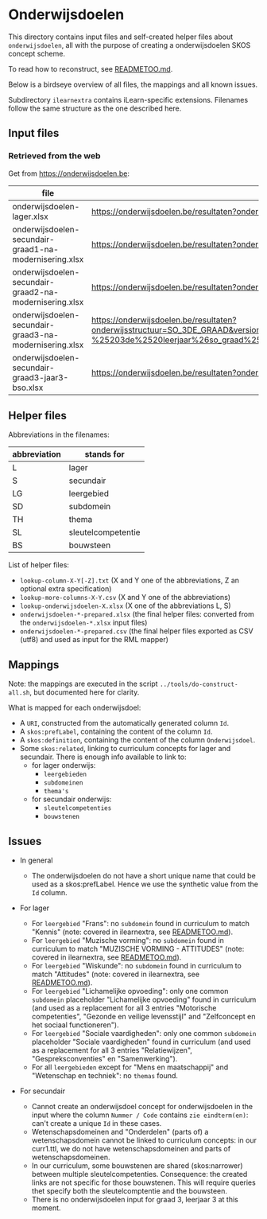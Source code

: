 # Onderwijsdoelen

This directory contains input files and self-created helper files about `onderwijsdoelen`, all with the purpose of creating a onderwijsdoelen SKOS concept scheme.

To read how to reconstruct, see [READMETOO.md](READMETOO.md).

Below is a birdseye overview of all files, the mappings and all known issues.

Subdirectory `ilearnextra` contains iLearn-specific extensions. Filenames follow the same structure as the one described here. 

## Input files

### Retrieved from the web
Get from https://onderwijsdoelen.be:
  
| file | url | remark |
| ---- | --- | --------- |
| onderwijsdoelen-lager.xlsx | https://onderwijsdoelen.be/resultaten?onderwijsstructuur=LO&filters=onderwijsniveau%255B0%255D%255Bid%255D%3Df7dcdedc9e9c97a653c7dba05896ef57a333480b%26onderwijsniveau%255B0%255D%255Btitel%255D%3DBasisonderwijs%26onderwijsniveau%255B0%255D%255Bwaarde%255D%3DBasisonderwijs%26bo_onderwijs_subniveau%255B0%255D%255Bid%255D%3Dc6770d35508ce6bdab180b85cb08a171f2ed94be%26bo_onderwijs_subniveau%255B0%255D%255Btitel%255D%3DBasisonderwijs%2520%253E%2520Lager%2520Onderwijs%26bo_onderwijs_subniveau%255B0%255D%255Bwaarde%255D%3DLager%2520Onderwijs | |
| onderwijsdoelen-secundair-graad1-na-modernisering.xlsx | https://onderwijsdoelen.be/resultaten?onderwijsstructuur=SO_1STE_GRAAD&version=V2_0&filters=onderwijsniveau%255B0%255D%255Bid%255D%3D0767c5a44ffdc8a05697bbe5b2021167fb49cf6e%26onderwijsniveau%255B0%255D%255Btitel%255D%3DSecundair%2520onderwijs%26onderwijsniveau%255B0%255D%255Bwaarde%255D%3DSecundair%2520onderwijs%26onderwijssoort%255B0%255D%255Bid%255D%3Dd614031b440b32c6f1441ccde2cdc6620b9f2977%26onderwijssoort%255B0%255D%255Btitel%255D%3DSecundair%2520onderwijs%2520%253E%2520Secundair%26onderwijssoort%255B0%255D%255Bwaarde%255D%3DSecundair%26so_graad%255B0%255D%255Bid%255D%3D4a3baa9f1d45654512ad68bfffca369060cbdd06%26so_graad%255B0%255D%255Btitel%255D%3DSecundair%2520onderwijs%2520%253E%2520Secundair%2520%253E%25202de%2520graad%26so_graad%255B0%255D%255Bwaarde%255D%3D1ste%2520graad%26versie%255B0%255D%255Bwaarde%255D%3D2.0 | |
| onderwijsdoelen-secundair-graad2-na-modernisering.xlsx | https://onderwijsdoelen.be/resultaten?onderwijsstructuur=SO_2DE_GRAAD&version=V2_0&filters=onderwijsniveau%255B0%255D%255Bid%255D%3D0767c5a44ffdc8a05697bbe5b2021167fb49cf6e%26onderwijsniveau%255B0%255D%255Btitel%255D%3DSecundair%2520onderwijs%26onderwijsniveau%255B0%255D%255Bwaarde%255D%3DSecundair%2520onderwijs%26onderwijssoort%255B0%255D%255Bid%255D%3Dd614031b440b32c6f1441ccde2cdc6620b9f2977%26onderwijssoort%255B0%255D%255Btitel%255D%3DSecundair%2520onderwijs%2520%253E%2520Secundair%26onderwijssoort%255B0%255D%255Bwaarde%255D%3DSecundair%26so_graad%255B0%255D%255Bid%255D%3D4a3baa9f1d45654512ad68bfffca369060cbdd06%26so_graad%255B0%255D%255Btitel%255D%3DSecundair%2520onderwijs%2520%253E%2520Secundair%2520%253E%25202de%2520graad%26so_graad%255B0%255D%255Bwaarde%255D%3D2de%2520graad%26versie%255B0%255D%255Bwaarde%255D%3D2.0 | |
| onderwijsdoelen-secundair-graad3-na-modernisering.xlsx | https://onderwijsdoelen.be/resultaten?onderwijsstructuur=SO_3DE_GRAAD&version=V2_0&filters=onderwijsniveau%255B0%255D%255Bid%255D%3D0767c5a44ffdc8a05697bbe5b2021167fb49cf6e%26onderwijsniveau%255B0%255D%255Btitel%255D%3DSecundair%2520onderwijs%26onderwijsniveau%255B0%255D%255Bwaarde%255D%3DSecundair%2520onderwijs%26onderwijssoort%255B0%255D%255Bid%255D%3Dd614031b440b32c6f1441ccde2cdc6620b9f2977%26onderwijssoort%255B0%255D%255Btitel%255D%3DSecundair%2520onderwijs%2520%253E%2520Secundair%26onderwijssoort%255B0%255D%255Bwaarde%255D%3DSecundair%26so_graad%255B0%255D%255Bid%255D%3D0f4e666eb77263ae2d8913a22f22486e56a82309%26so_graad%255B0%255D%255Btitel%255D%3DSecundair%2520onderwijs%2520%253E%2520Secundair%2520%253E%25203de%2520graad%26so_graad%255B0%255D%255Bwaarde%255D%3D3de%2520graad%26so_graad%255B1%255D%255Bid%255D%3Dfc45525df886952ee133a6089a87ae7f3cc81f04%26so_graad%255B1%255D%255Btitel%255D%3DSecundair%2520onderwijs%2520%253E%2520Secundair%2520%253E%25203de%2520graad%2520-%25203de%2520leerjaar%26so_graad%255B1%255D%255Bwaarde%255D%3D3de%2520graad%2520-%25203de%2520leerjaar%26versie%255B0%255D%255Bwaarde%255D%3D2.0 | yes |
| onderwijsdoelen-secundair-graad3-jaar3-bso.xlsx | https://onderwijsdoelen.be/resultaten?onderwijsstructuur=SO_3DE_GRAAD_3DE_LEERJAAR_BSO_V1_0&filters=onderwijsniveau%255B0%255D%255Bid%255D%3D0767c5a44ffdc8a05697bbe5b2021167fb49cf6e%26onderwijsniveau%255B0%255D%255Btitel%255D%3DSecundair%2520onderwijs%26onderwijsniveau%255B0%255D%255Bwaarde%255D%3DSecundair%2520onderwijs%26onderwijssoort%255B0%255D%255Bid%255D%3Dd31b3dc0801f85067a3dee3b16b5652ab368360b%26onderwijssoort%255B0%255D%255Btitel%255D%3DSecundair%2520onderwijs%2520%253E%2520Secundair%26onderwijssoort%255B0%255D%255Bwaarde%255D%3DSecundair%26so_graad%255B0%255D%255Bid%255D%3D4a3baa9f1d45654512ad68bfffca369060cbdd06%26so_graad%255B0%255D%255Bwaarde%255D%3D3de%2520graad%2520-%25203de%2520leerjaar%26so_gr3_lj3_onderwijsvorm%255B0%255D%255Bwaarde%255D%3Dbso%26versie%255B0%255D%255Bwaarde%255D%3D1.0 | no processed for the moment |

## Helper files

Abbreviations in the filenames:

| abbreviation | stands for |
| ------------ | ---------- |
| L | lager |
| S | secundair |
| LG | leergebied |
| SD | subdomein |
| TH  | thema |
| SL | sleutelcompetentie |
| BS | bouwsteen |

List of helper files:
- `lookup-column-X-Y[-Z].txt` (X and Y one of the abbreviations, Z an optional extra specification)
- `lookup-more-columns-X-Y.csv` (X and Y one of the abbreviations)
- `lookup-onderwijsdoelen-X.xlsx` (X one of the abbreviations L, S)
- `onderwijsdoelen-*-prepared.xlsx` (the final helper files: converted from the `onderwijsdoelen-*.xlsx` input files)
- `onderwijsdoelen-*-prepared.csv` (the final helper files exported as CSV (utf8) and used as input for the RML mapper)
  
## Mappings

Note: the mappings are executed in the script `../tools/do-construct-all.sh`, but documented here for clarity.

What is mapped for each onderwijsdoel:
- A `URI`, constructed from the automatically generated column `Id`.
- A `skos:prefLabel`, containing the content of the column `Id`.
- A `skos:definition`, containing the content of the column `Onderwijsdoel`.
- Some `skos:related`, linking to curriculum concepts for lager and secundair.
  There is enough info available to link to:
  - for lager onderwijs:
    - `leergebieden`
    - `subdomeinen`
    - `thema's`
  - for secundair onderwijs:
    - `sleutelcompetenties`
    - `bouwstenen`

## Issues
- In general
  - The onderwijsdoelen do not have a short unique name that could be used as a skos:prefLabel. Hence we use the synthetic value from the `Id` column.

- For lager
  - For `leergebied` "Frans": no `subdomein` found in curriculum to match "Kennis" (note: covered in ilearnextra, see [READMETOO.md](READMETOO.md)).
  - For `leergebied` "Muzische vorming": no `subdomein` found in curriculum to match "MUZISCHE VORMING - ATTITUDES" (note: covered in ilearnextra, see [READMETOO.md](READMETOO.md)).
  - For `leergebied` "Wiskunde": no `subdomein` found in curriculum to match "Attitudes" (note: covered in ilearnextra, see [READMETOO.md](READMETOO.md)).
  - For `leergebied` "Lichamelijke opvoeding": only one common `subdomein` placeholder "Lichamelijke opvoeding" found in curriculum (and used as a replacement for all 3 entries "Motorische competenties", "Gezonde en veilige levensstijl" and "Zelfconcept en het sociaal functioneren").
  - For `leergebied` "Sociale vaardigheden": only one common `subdomein` placeholder "Sociale vaardigheden" found in curriculum (and used as a replacement for all 3 entries "Relatiewijzen", "Gespreksconventies" en "Samenwerking").
  - For all `leergebieden` except for "Mens en maatschappij" and "Wetenschap en techniek": no `themas` found.

- For secundair
  - Cannot create an onderwijsdoel concept for onderwijsdoelen in the input where the column `Nummer / Code` contains `zie eindterm(en)`: can't create a unique `Id` in these cases.
  - Wetenschapsdomeinen and "Onderdelen" (parts of) a wetenschapsdomein cannot be linked to curriculum concepts: in our curr1.ttl, we do not have wetenschapsdomeinen and parts of wetenschapsdomeinen.    
  - In our curriculum, some bouwstenen are shared (skos:narrower) between multiple sleutelcompetenties. Consequence: the created links are not specific for those bouwstenen. This will require queries thet specify both the sleutelcomptentie and the bouwsteen.
  - There is no onderwijsdoelen input for graad 3, leerjaar 3 at this moment.
